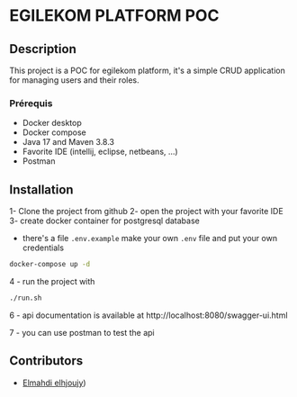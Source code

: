 # EGILEKOM PLATFORM POC 

## Description
This project is a POC for egilekom platform, it's a simple CRUD application for managing users and their roles.

### Prérequis

- Docker desktop
- Docker compose
- Java 17 and Maven 3.8.3
- Favorite IDE (intellij, eclipse, netbeans, ...)
- Postman

## Installation

1- Clone the project from github
2- open the project with your favorite IDE
3- create docker container for postgresql database
- there's a file ``.env.example`` make your own ``.env`` file and put your own credentials
```bash
docker-compose up -d
```
4 - run the project with
```bash
./run.sh
```
6 - api documentation is available at http://localhost:8080/swagger-ui.html

7 - you can use postman to test the api

## Contributors
- [Elmahdi elhjoujy]())
